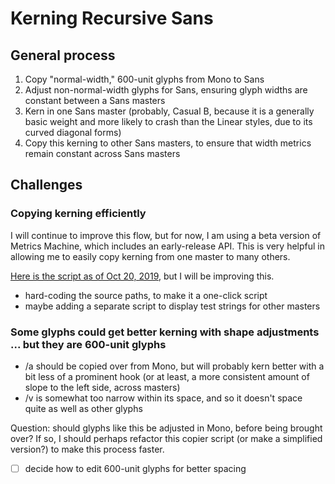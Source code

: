 # Kerning Recursive Sans

## General process

1. Copy "normal-width," 600-unit glyphs from Mono to Sans
2. Adjust non-normal-width glyphs for Sans, ensuring glyph widths are constant between a Sans masters
3. Kern in one Sans master (probably, Casual B, because it is a generally basic weight and more likely to crash than the Linear styles, due to its curved diagonal forms)
4. Copy this kerning to other Sans masters, to ensure that width metrics remain constant across Sans masters


## Challenges

### Copying kerning efficiently

I will continue to improve this flow, but for now, I am using a beta version of Metrics Machine, which includes an early-release API. This is very helpful in allowing me to easily copy kerning from one master to many others.

[Here is the script as of Oct 20, 2019](https://github.com/arrowtype/recursive/blob/6bbafc1351e665ff37219fc3c9d2d0b2d956a6dd/src/00-recursive-scripts-for-robofont/kerning/import-MM_kerning-from_selected_font.py), but I will be improving this.
- hard-coding the source paths, to make it a one-click script
- maybe adding a separate script to display test strings for other masters

### Some glyphs could get better kerning with shape adjustments ... but they are 600-unit glyphs

- /a should be copied over from Mono, but will probably kern better with a bit less of a prominent hook (or at least, a more consistent amount of slope to the left side, across masters)
- /v is somewhat too narrow within its space, and so it doesn't space quite as well as other glyphs

Question: should glyphs like this be adjusted in Mono, before being brought over? If so, I should perhaps refactor this copier script (or make a simplified version?) to make this process faster.

- [ ] decide how to edit 600-unit glyphs for better spacing